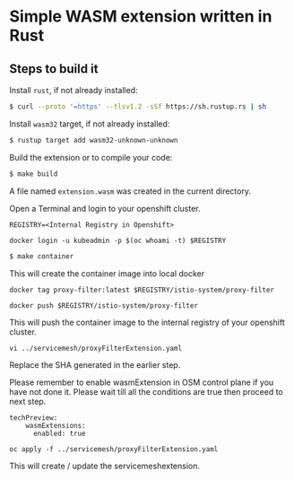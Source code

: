 # Simple WASM extension written in Rust

## Steps to build it

Install `rust`, if not already installed:

```sh
$ curl --proto '=https' --tlsv1.2 -sSf https://sh.rustup.rs | sh
```

Install `wasm32` target, if not already installed:

```sh
$ rustup target add wasm32-unknown-unknown
```

Build the extension or to compile your code:

```sh
$ make build
```

A file named `extension.wasm` was created in the current directory.


Open a Terminal and login to your openshift cluster.  
``` 
REGISTRY=<Internal Registry in Openshift>

docker login -u kubeadmin -p $(oc whoami -t) $REGISTRY
```

```sh
$ make container
```

This will create the container image into local docker 

```
docker tag proxy-filter:latest $REGISTRY/istio-system/proxy-filter

docker push $REGISTRY/istio-system/proxy-filter
```
This will push the container image to the internal registry of your openshift cluster. 


```
vi ../servicemesh/proxyFilterExtension.yaml
```
Replace the SHA generated in the earlier step.  

Please remember to enable wasmExtension in OSM control plane if you have not done it. Please wait till all the conditions are true then proceed to next step. 

```
techPreview:
    wasmExtensions:
      enabled: true
```


```
oc apply -f ../servicemesh/proxyFilterExtension.yaml 
```
This will create / update the servicemeshextension.


